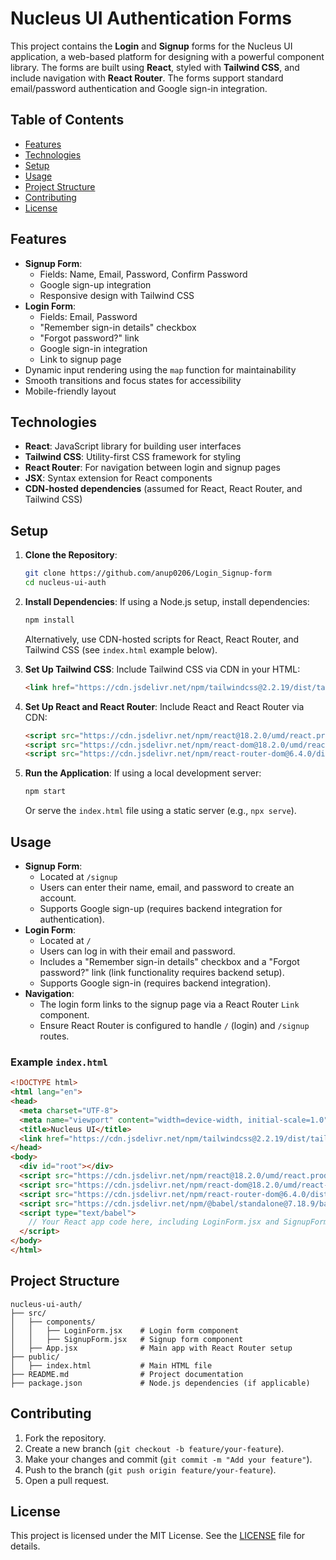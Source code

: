 # Nucleus UI Authentication Forms

This project contains the **Login** and **Signup** forms for the Nucleus UI application, a web-based platform for designing with a powerful component library. The forms are built using **React**, styled with **Tailwind CSS**, and include navigation with **React Router**. The forms support standard email/password authentication and Google sign-in integration.

## Table of Contents
- [Features](#features)
- [Technologies](#technologies)
- [Setup](#setup)
- [Usage](#usage)
- [Project Structure](#project-structure)
- [Contributing](#contributing)
- [License](#license)

## Features
- **Signup Form**:
  - Fields: Name, Email, Password, Confirm Password
  - Google sign-up integration
  - Responsive design with Tailwind CSS
- **Login Form**:
  - Fields: Email, Password
  - "Remember sign-in details" checkbox
  - "Forgot password?" link
  - Google sign-in integration
  - Link to signup page
- Dynamic input rendering using the `map` function for maintainability
- Smooth transitions and focus states for accessibility
- Mobile-friendly layout

## Technologies
- **React**: JavaScript library for building user interfaces
- **Tailwind CSS**: Utility-first CSS framework for styling
- **React Router**: For navigation between login and signup pages
- **JSX**: Syntax extension for React components
- **CDN-hosted dependencies** (assumed for React, React Router, and Tailwind CSS)

## Setup
1. **Clone the Repository**:
   ```bash
   git clone https://github.com/anup0206/Login_Signup-form
   cd nucleus-ui-auth
   ```

2. **Install Dependencies**:
   If using a Node.js setup, install dependencies:
   ```bash
   npm install
   ```
   Alternatively, use CDN-hosted scripts for React, React Router, and Tailwind CSS (see `index.html` example below).

3. **Set Up Tailwind CSS**:
   Include Tailwind CSS via CDN in your HTML:
   ```html
   <link href="https://cdn.jsdelivr.net/npm/tailwindcss@2.2.19/dist/tailwind.min.css" rel="stylesheet">
   ```

4. **Set Up React and React Router**:
   Include React and React Router via CDN:
   ```html
   <script src="https://cdn.jsdelivr.net/npm/react@18.2.0/umd/react.production.min.js"></script>
   <script src="https://cdn.jsdelivr.net/npm/react-dom@18.2.0/umd/react-dom.production.min.js"></script>
   <script src="https://cdn.jsdelivr.net/npm/react-router-dom@6.4.0/dist/umd/react-router-dom.min.js"></script>
   ```

5. **Run the Application**:
   If using a local development server:
   ```bash
   npm start
   ```
   Or serve the `index.html` file using a static server (e.g., `npx serve`).

## Usage
- **Signup Form**:
  - Located at `/signup`
  - Users can enter their name, email, and password to create an account.
  - Supports Google sign-up (requires backend integration for authentication).
- **Login Form**:
  - Located at `/`
  - Users can log in with their email and password.
  - Includes a "Remember sign-in details" checkbox and a "Forgot password?" link (link functionality requires backend setup).
  - Supports Google sign-in (requires backend integration).
- **Navigation**:
  - The login form links to the signup page via a React Router `Link` component.
  - Ensure React Router is configured to handle `/` (login) and `/signup` routes.

### Example `index.html`
```html
<!DOCTYPE html>
<html lang="en">
<head>
  <meta charset="UTF-8">
  <meta name="viewport" content="width=device-width, initial-scale=1.0">
  <title>Nucleus UI</title>
  <link href="https://cdn.jsdelivr.net/npm/tailwindcss@2.2.19/dist/tailwind.min.css" rel="stylesheet">
</head>
<body>
  <div id="root"></div>
  <script src="https://cdn.jsdelivr.net/npm/react@18.2.0/umd/react.production.min.js"></script>
  <script src="https://cdn.jsdelivr.net/npm/react-dom@18.2.0/umd/react-dom.production.min.js"></script>
  <script src="https://cdn.jsdelivr.net/npm/react-router-dom@6.4.0/dist/umd/react-router-dom.min.js"></script>
  <script src="https://cdn.jsdelivr.net/npm/@babel/standalone@7.18.9/babel.min.js"></script>
  <script type="text/babel">
    // Your React app code here, including LoginForm.jsx and SignupForm.jsx
  </script>
</body>
</html>
```

## Project Structure
```
nucleus-ui-auth/
├── src/
│   ├── components/
│   │   ├── LoginForm.jsx    # Login form component
│   │   ├── SignupForm.jsx   # Signup form component
│   ├── App.jsx              # Main app with React Router setup
├── public/
│   ├── index.html           # Main HTML file
├── README.md                # Project documentation
├── package.json             # Node.js dependencies (if applicable)
```

## Contributing
1. Fork the repository.
2. Create a new branch (`git checkout -b feature/your-feature`).
3. Make your changes and commit (`git commit -m "Add your feature"`).
4. Push to the branch (`git push origin feature/your-feature`).
5. Open a pull request.

## License
This project is licensed under the MIT License. See the [LICENSE](LICENSE) file for details.